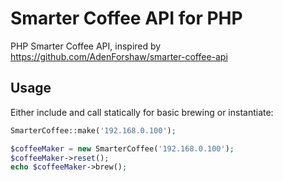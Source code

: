 # Smarter Coffee API for PHP

PHP Smarter Coffee API, inspired by https://github.com/AdenForshaw/smarter-coffee-api

## Usage

Either include and call statically for basic brewing or instantiate:

```php
SmarterCoffee::make('192.168.0.100');
```

```php
$coffeeMaker = new SmarterCoffee('192.168.0.100');
$coffeeMaker->reset();
echo $coffeeMaker->brew();
```
